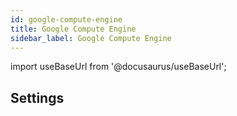 ```yaml
---
id: google-compute-engine
title: Google Compute Engine
sidebar_label: Google Compute Engine
---
```


import useBaseUrl from '@docusaurus/useBaseUrl';

## Settings
